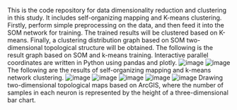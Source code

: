 This is the code repository for data dimensionality reduction and clustering in this study. It includes self-organizing mapping and K-means clustering. Firstly, perform simple preprocessing on the data, and then feed it into the SOM network for training. The trained results will be clustered based on K-means. Finally, a clustering distribution graph based on SOM two-dimensional topological structure will be obtained. The following is the result graph based on SOM and k-means training.
Interactive parallel coordinates are written in Python using pandas and plotly.
![image](https://github.com/user-attachments/assets/1d2d2875-8d83-4f1d-b6ba-6cf00d8bdb45)
![image](https://github.com/user-attachments/assets/4b925a04-e21a-42c3-b104-c15828a4fa12)
The following are the results of self-organizing mapping and k-means network clustering.
![image](https://github.com/user-attachments/assets/ae9f4924-f5ee-4e94-9fef-e0a4df0ea0c7)
![image](https://github.com/user-attachments/assets/45288a8a-c5ed-4469-a7bd-cf055b8dfec7)
![image](https://github.com/user-attachments/assets/7d751a0b-dab5-4290-9acc-16ed47e6ff89)
![image](https://github.com/user-attachments/assets/3b3ab80a-d628-45e3-ae8b-052be97780e6)
![image](https://github.com/user-attachments/assets/4f6829c5-ea6a-4033-bd04-5e600e025920)
Drawing two-dimensional topological maps based on ArcGIS, where the number of samples in each neuron is represented by the height of a three-dimensional bar chart.
